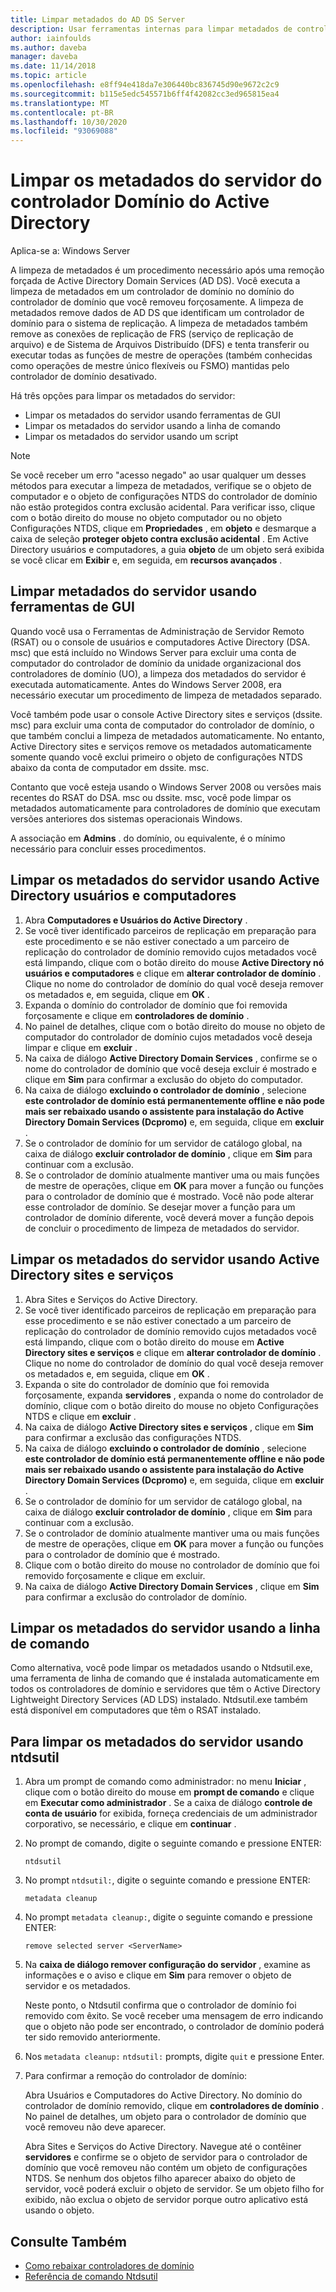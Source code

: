 ```yaml
---
title: Limpar metadados do AD DS Server
description: Usar ferramentas internas para limpar metadados de controladores de domínio removidos
author: iainfoulds
ms.author: daveba
manager: daveba
ms.date: 11/14/2018
ms.topic: article
ms.openlocfilehash: e8ff94e418da7e306440bc836745d90e9672c2c9
ms.sourcegitcommit: b115e5edc545571b6ff4f42082cc3ed965815ea4
ms.translationtype: MT
ms.contentlocale: pt-BR
ms.lasthandoff: 10/30/2020
ms.locfileid: "93069088"
---
```

# <a name="clean-up-active-directory-domain-controller-server-metadata"></a>Limpar os metadados do servidor do controlador Domínio do Active Directory

Aplica-se a: Windows Server

A limpeza de metadados é um procedimento necessário após uma remoção forçada de Active Directory Domain Services (AD DS). Você executa a limpeza de metadados em um controlador de domínio no domínio do controlador de domínio que você removeu forçosamente. A limpeza de metadados remove dados de AD DS que identificam um controlador de domínio para o sistema de replicação. A limpeza de metadados também remove as conexões de replicação de FRS (serviço de replicação de arquivo) e de Sistema de Arquivos Distribuído (DFS) e tenta transferir ou executar todas as funções de mestre de operações (também conhecidas como operações de mestre único flexíveis ou FSMO) mantidas pelo controlador de domínio desativado.

Há três opções para limpar os metadados do servidor:

- Limpar os metadados do servidor usando ferramentas de GUI
- Limpar os metadados do servidor usando a linha de comando
- Limpar os metadados do servidor usando um script

> [!NOTE]
> Se você receber um erro "acesso negado" ao usar qualquer um desses métodos para executar a limpeza de metadados, verifique se o objeto de computador e o objeto de configurações NTDS do controlador de domínio não estão protegidos contra exclusão acidental. Para verificar isso, clique com o botão direito do mouse no objeto computador ou no objeto Configurações NTDS, clique em **Propriedades** , em **objeto** e desmarque a caixa de seleção **proteger objeto contra exclusão acidental** . Em Active Directory usuários e computadores, a guia **objeto** de um objeto será exibida se você clicar em **Exibir** e, em seguida, em **recursos avançados** .

## <a name="clean-up-server-metadata-using-gui-tools"></a>Limpar metadados do servidor usando ferramentas de GUI

Quando você usa o Ferramentas de Administração de Servidor Remoto (RSAT) ou o console de usuários e computadores Active Directory (DSA. msc) que está incluído no Windows Server para excluir uma conta de computador do controlador de domínio da unidade organizacional dos controladores de domínio (UO), a limpeza dos metadados do servidor é executada automaticamente. Antes do Windows Server 2008, era necessário executar um procedimento de limpeza de metadados separado.

Você também pode usar o console Active Directory sites e serviços (dssite. msc) para excluir uma conta de computador do controlador de domínio, o que também conclui a limpeza de metadados automaticamente. No entanto, Active Directory sites e serviços remove os metadados automaticamente somente quando você exclui primeiro o objeto de configurações NTDS abaixo da conta de computador em dssite. msc.

Contanto que você esteja usando o Windows Server 2008 ou versões mais recentes do RSAT do DSA. msc ou dssite. msc, você pode limpar os metadados automaticamente para controladores de domínio que executam versões anteriores dos sistemas operacionais Windows.

A associação em **Admins** . do domínio, ou equivalente, é o mínimo necessário para concluir esses procedimentos.

## <a name="clean-up-server-metadata-using-active-directory-users-and-computers"></a>Limpar os metadados do servidor usando Active Directory usuários e computadores

1. Abra **Computadores e Usuários do Active Directory** .
2. Se você tiver identificado parceiros de replicação em preparação para este procedimento e se não estiver conectado a um parceiro de replicação do controlador de domínio removido cujos metadados você está limpando, clique com o botão direito do mouse **Active Directory nó usuários e computadores** e clique em **alterar controlador de domínio** . Clique no nome do controlador de domínio do qual você deseja remover os metadados e, em seguida, clique em **OK** .
3. Expanda o domínio do controlador de domínio que foi removida forçosamente e clique em **controladores de domínio** .
4. No painel de detalhes, clique com o botão direito do mouse no objeto de computador do controlador de domínio cujos metadados você deseja limpar e clique em **excluir** .
5. Na caixa de diálogo **Active Directory Domain Services** , confirme se o nome do controlador de domínio que você deseja excluir é mostrado e clique em **Sim** para confirmar a exclusão do objeto do computador.
6. Na caixa de diálogo **excluindo o controlador de domínio** , selecione **este controlador de domínio está permanentemente offline e não pode mais ser rebaixado usando o assistente para instalação do Active Directory Domain Services (Dcpromo)** e, em seguida, clique em **excluir** .
7. Se o controlador de domínio for um servidor de catálogo global, na caixa de diálogo **excluir controlador de domínio** , clique em **Sim** para continuar com a exclusão.
8. Se o controlador de domínio atualmente mantiver uma ou mais funções de mestre de operações, clique em **OK** para mover a função ou funções para o controlador de domínio que é mostrado. Você não pode alterar esse controlador de domínio. Se desejar mover a função para um controlador de domínio diferente, você deverá mover a função depois de concluir o procedimento de limpeza de metadados do servidor.

## <a name="clean-up-server-metadata-using-active-directory-sites-and-services"></a>Limpar os metadados do servidor usando Active Directory sites e serviços

1. Abra Sites e Serviços do Active Directory.
2. Se você tiver identificado parceiros de replicação em preparação para esse procedimento e se não estiver conectado a um parceiro de replicação do controlador de domínio removido cujos metadados você está limpando, clique com o botão direito do mouse em **Active Directory sites e serviços** e clique em **alterar controlador de domínio** . Clique no nome do controlador de domínio do qual você deseja remover os metadados e, em seguida, clique em **OK** .
3. Expanda o site do controlador de domínio que foi removida forçosamente, expanda **servidores** , expanda o nome do controlador de domínio, clique com o botão direito do mouse no objeto Configurações NTDS e clique em **excluir** .
4. Na caixa de diálogo **Active Directory sites e serviços** , clique em **Sim** para confirmar a exclusão das configurações NTDS.
5. Na caixa de diálogo **excluindo o controlador de domínio** , selecione **este controlador de domínio está permanentemente offline e não pode mais ser rebaixado usando o assistente para instalação do Active Directory Domain Services (Dcpromo)** e, em seguida, clique em **excluir** .
6. Se o controlador de domínio for um servidor de catálogo global, na caixa de diálogo **excluir controlador de domínio** , clique em **Sim** para continuar com a exclusão.
7. Se o controlador de domínio atualmente mantiver uma ou mais funções de mestre de operações, clique em **OK** para mover a função ou funções para o controlador de domínio que é mostrado.
8. Clique com o botão direito do mouse no controlador de domínio que foi removido forçosamente e clique em excluir.
9. Na caixa de diálogo **Active Directory Domain Services** , clique em **Sim** para confirmar a exclusão do controlador de domínio.

## <a name="clean-up-server-metadata-using-the-command-line"></a>Limpar os metadados do servidor usando a linha de comando

Como alternativa, você pode limpar os metadados usando o Ntdsutil.exe, uma ferramenta de linha de comando que é instalada automaticamente em todos os controladores de domínio e servidores que têm o Active Directory Lightweight Directory Services (AD LDS) instalado. Ntdsutil.exe também está disponível em computadores que têm o RSAT instalado.

## <a name="to-clean-up-server-metadata-by-using-ntdsutil"></a>Para limpar os metadados do servidor usando ntdsutil

1. Abra um prompt de comando como administrador: no menu **Iniciar** , clique com o botão direito do mouse em **prompt de comando** e clique em **Executar como administrador** . Se a caixa de diálogo **controle de conta de usuário** for exibida, forneça credenciais de um administrador corporativo, se necessário, e clique em **continuar** .
2. No prompt de comando, digite o seguinte comando e pressione ENTER:

   `ntdsutil`

3. No prompt `ntdsutil:`, digite o seguinte comando e pressione ENTER:

   `metadata cleanup`

4. No prompt `metadata cleanup:`, digite o seguinte comando e pressione ENTER:

   `remove selected server <ServerName>`

5. Na **caixa de diálogo remover configuração do servidor** , examine as informações e o aviso e clique em **Sim** para remover o objeto de servidor e os metadados.

   Neste ponto, o Ntdsutil confirma que o controlador de domínio foi removido com êxito. Se você receber uma mensagem de erro indicando que o objeto não pode ser encontrado, o controlador de domínio poderá ter sido removido anteriormente.

6. Nos `metadata cleanup:` `ntdsutil:` prompts, digite `quit` e pressione Enter.

7. Para confirmar a remoção do controlador de domínio:

   Abra Usuários e Computadores do Active Directory. No domínio do controlador de domínio removido, clique em **controladores de domínio** . No painel de detalhes, um objeto para o controlador de domínio que você removeu não deve aparecer.

   Abra Sites e Serviços do Active Directory. Navegue até o contêiner **servidores** e confirme se o objeto de servidor para o controlador de domínio que você removeu não contém um objeto de configurações NTDS. Se nenhum dos objetos filho aparecer abaixo do objeto de servidor, você poderá excluir o objeto de servidor. Se um objeto filho for exibido, não exclua o objeto de servidor porque outro aplicativo está usando o objeto.

## <a name="see-also"></a>Consulte Também

* [Como rebaixar controladores de domínio](Demoting-Domain-Controllers-and-Domains--Level-200-.md)
* [Referência de comando Ntdsutil](/previous-versions/windows/it-pro/windows-server-2008-r2-and-2008/cc753343(v=ws.10))

